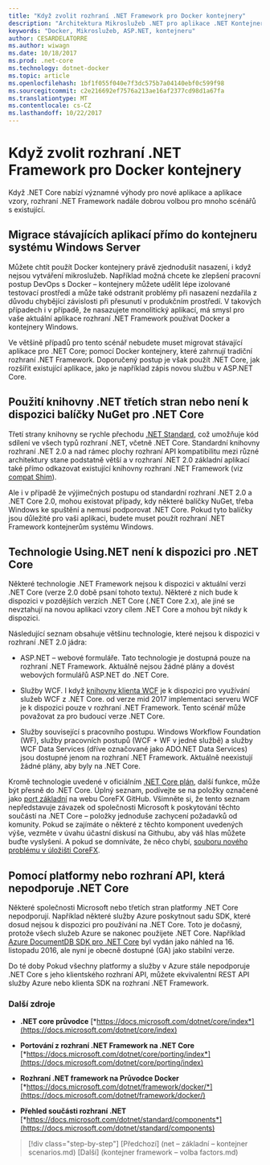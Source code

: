 ```yaml
---
title: "Když zvolit rozhraní .NET Framework pro Docker kontejnery"
description: "Architektura Mikroslužeb .NET pro aplikace .NET Kontejnerizované | Když zvolit rozhraní .NET Framework pro Docker kontejnery"
keywords: "Docker, Mikroslužeb, ASP.NET, kontejneru"
author: CESARDELATORRE
ms.author: wiwagn
ms.date: 10/18/2017
ms.prod: .net-core
ms.technology: dotnet-docker
ms.topic: article
ms.openlocfilehash: 1bf1f055f040e7f3dc575b7a04140ebf0c599f98
ms.sourcegitcommit: c2e216692ef7576a213ae16af2377cd98d1a67fa
ms.translationtype: MT
ms.contentlocale: cs-CZ
ms.lasthandoff: 10/22/2017
---
```

# <a name="when-to-choose-net-framework-for-docker-containers"></a>Když zvolit rozhraní .NET Framework pro Docker kontejnery

Když .NET Core nabízí významné výhody pro nové aplikace a aplikace vzory, rozhraní .NET Framework nadále dobrou volbou pro mnoho scénářů s existující.

## <a name="migrating-existing-applications-directly-to-a-windows-server-container"></a>Migrace stávajících aplikací přímo do kontejneru systému Windows Server

Můžete chtít použít Docker kontejnery právě zjednodušit nasazení, i když nejsou vytváření mikroslužeb. Například možná chcete ke zlepšení pracovní postup DevOps s Docker – kontejnery můžete udělit lépe izolované testovací prostředí a může také odstranit problémy při nasazení nezdařila z důvodu chybějící závislosti při přesunutí v produkčním prostředí. V takových případech i v případě, že nasazujete monolitický aplikací, má smysl pro vaše aktuální aplikace rozhraní .NET Framework používat Docker a kontejnery Windows.

Ve většině případů pro tento scénář nebudete muset migrovat stávající aplikace pro .NET Core; pomocí Docker kontejnery, které zahrnují tradiční rozhraní .NET Framework. Doporučený postup je však použít .NET Core, jak rozšířit existující aplikace, jako je například zápis novou službu v ASP.NET Core.

## <a name="using-third-party-net-libraries-or-nuget-packages-not-available-for-net-core"></a>Použití knihovny .NET třetích stran nebo není k dispozici balíčky NuGet pro .NET Core

Třetí strany knihovny se rychle přechodu [.NET Standard](https://docs.microsoft.com/dotnet/standard/net-standard), což umožňuje kód sdílení ve všech typů rozhraní .NET, včetně .NET Core. Standardní knihovny rozhraní .NET 2.0 a nad rámec plochy rozhraní API kompatibilitu mezi různé architektury stane podstatně větší a v rozhraní .NET 2.0 základní aplikací také přímo odkazovat existující knihovny rozhraní .NET Framework (viz [compat Shim](https://github.com/dotnet/standard/blob/master/docs/faq.md#how-does-net-standard-versioning-work)).

Ale i v případě že výjimečných postupu od standardní rozhraní .NET 2.0 a .NET Core 2.0, mohou existovat případy, kdy některé balíčky NuGet, třeba Windows ke spuštění a nemusí podporovat .NET Core. Pokud tyto balíčky jsou důležité pro vaši aplikaci, budete muset použít rozhraní .NET Framework kontejnerům systému Windows.

## <a name="usingnet-technologies-not-available-for-net-core"></a>Technologie Using.NET není k dispozici pro .NET Core 

Některé technologie .NET Framework nejsou k dispozici v aktuální verzi .NET Core (verze 2.0 době psaní tohoto textu). Některé z nich bude k dispozici v pozdějších verzích .NET Core (.NET Core 2.x), ale jiné se nevztahují na novou aplikaci vzory cílem .NET Core a mohou být nikdy k dispozici.

Následující seznam obsahuje většinu technologie, které nejsou k dispozici v rozhraní .NET 2.0 jádra:

-   ASP.NET – webové formuláře. Tato technologie je dostupná pouze na rozhraní .NET Framework. Aktuálně nejsou žádné plány a dovést webových formulářů ASP.NET do .NET Core.

-   Služby WCF. I když [knihovny klienta WCF](https://github.com/dotnet/wcf) je k dispozici pro využívání služeb WCF z .NET Core. od verze mid 2017 implementaci serveru WCF je k dispozici pouze v rozhraní .NET Framework. Tento scénář může považovat za pro budoucí verze .NET Core.

-   Služby související s pracovního postupu. Windows Workflow Foundation (WF), služby pracovních postupů (WCF + WF v jedné službě) a služby WCF Data Services (dříve označované jako ADO.NET Data Services) jsou dostupné jenom na rozhraní .NET Framework. Aktuálně neexistují žádné plány, aby byly na .NET Core.

Kromě technologie uvedené v oficiálním [.NET Core plán](https://github.com/aspnet/Home/wiki/Roadmap), další funkce, může být přesně do .NET Core. Úplný seznam, podívejte se na položky označené jako [port základní](https://github.com/dotnet/corefx/issues?q=is%3Aopen+is%3Aissue+label%3Aport-to-core) na webu CoreFX GitHub. Všimněte si, že tento seznam nepředstavuje závazek od společnosti Microsoft k poskytování těchto součástí na .NET Core – položky jednoduše zachycení požadavků od komunity. Pokud se zajímáte o některé z těchto komponent uvedených výše, vezměte v úvahu účastní diskusí na Githubu, aby váš hlas můžete buďte vyslyšeni. A pokud se domníváte, že něco chybí, [souboru nového problému v úložišti CoreFX](https://github.com/dotnet/corefx/issues/new).

## <a name="using-a-platform-or-api-that-does-not-support-net-core"></a>Pomocí platformy nebo rozhraní API, která nepodporuje .NET Core

Některé společnosti Microsoft nebo třetích stran platformy .NET Core nepodporují. Například některé služby Azure poskytnout sadu SDK, které dosud nejsou k dispozici pro používání na .NET Core. Toto je dočasný, protože všech služeb Azure se nakonec použijete .NET Core. Například [Azure DocumentDB SDK pro .NET Core](https://www.nuget.org/packages/Microsoft.Azure.DocumentDB.Core/1.2.1) byl vydán jako náhled na 16. listopadu 2016, ale nyní je obecně dostupné (GA) jako stabilní verze.

Do té doby Pokud všechny platformy a služby v Azure stále nepodporuje .NET Core s jeho klientského rozhraní API, můžete ekvivalentní REST API služby Azure nebo klienta SDK na rozhraní .NET Framework.

### <a name="additional-resources"></a>Další zdroje

-   **.NET core průvodce**
    [*https://docs.microsoft.com/dotnet/core/index*](https://docs.microsoft.com/dotnet/core/index)

-   **Portování z rozhraní .NET Framework na .NET Core**
    [*https://docs.microsoft.com/dotnet/core/porting/index*](https://docs.microsoft.com/dotnet/core/porting/index)

-   **Rozhraní .NET framework na Průvodce Docker**
    [*https://docs.microsoft.com/dotnet/framework/docker/*](https://docs.microsoft.com/dotnet/framework/docker/)

-   **Přehled součásti rozhraní .NET**
    [*https://docs.microsoft.com/dotnet/standard/components*](https://docs.microsoft.com/dotnet/standard/components)




>[!div class="step-by-step"]
[Předchozí] (net – základní – kontejner scenarios.md) [Další] (kontejner framework – volba factors.md)
